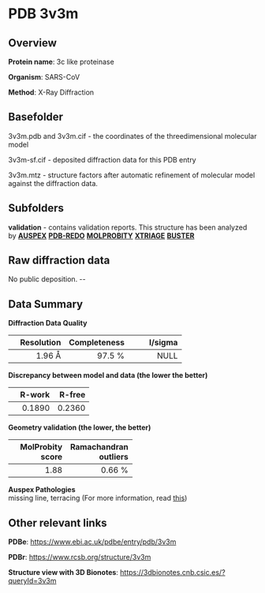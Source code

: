 # PDB 3v3m

## Overview

**Protein name**: 3c like proteinase

**Organism**: SARS-CoV

**Method**: X-Ray Diffraction

## Basefolder

3v3m.pdb and 3v3m.cif - the coordinates of the threedimensional molecular model

3v3m-sf.cif - deposited diffraction data for this PDB entry

3v3m.mtz - structure factors after automatic refinement of molecular model against the diffraction data.

## Subfolders





**validation** - contains validation reports. This structure has been analyzed by [**AUSPEX**](https://github.com/thorn-lab/coronavirus_structural_task_force/tree/master/pdb/3c_like_proteinase/SARS-CoV/3v3m/validation/auspex) [**PDB-REDO**](https://github.com/thorn-lab/coronavirus_structural_task_force/tree/master/pdb/3c_like_proteinase/SARS-CoV/3v3m/validation/pdb-redo) [**MOLPROBITY**](https://github.com/thorn-lab/coronavirus_structural_task_force/tree/master/pdb/3c_like_proteinase/SARS-CoV/3v3m/validation/molprobity) [**XTRIAGE**](https://github.com/thorn-lab/coronavirus_structural_task_force/blob/master/pdb/3c_like_proteinase/SARS-CoV/3v3m/validation/Xtriage_output.log) [**BUSTER**](https://www.globalphasing.com/buster/wiki/index.cgi?Covid19Pdb3V3M) 



## Raw diffraction data

No public deposition. --<br> 

## Data Summary
**Diffraction Data Quality**

|   | Resolution | Completeness| I/sigma |
|---|-------------:|----------------:|--------------:|
|   |1.96 Å|97.5  %|<img width=50/>NULL |

**Discrepancy between model and data (the lower the better)**

|   | **R-work**| **R-free**   
|---|-------------:|----------------:|           
||  0.1890|  0.2360|

**Geometry validation (the lower, the better)**

|   |**MolProbity<br>score**| **Ramachandran<br>outliers** 
|---|-------------:|----------------:|
||  1.88|  0.66 %|

**Auspex Pathologies**<br> missing line, terracing (For more information, read [this](https://github.com/thorn-lab/coronavirus_structural_task_force/blob/master/pdb/3c_like_proteinase/SARS-CoV/3v3m/validation/auspex/3v3m_auspex_comments.txt))

 



## Other relevant links 
**PDBe**:  https://www.ebi.ac.uk/pdbe/entry/pdb/3v3m
 
**PDBr**: https://www.rcsb.org/structure/3v3m 

**Structure view with 3D Bionotes**: https://3dbionotes.cnb.csic.es/?queryId=3v3m


